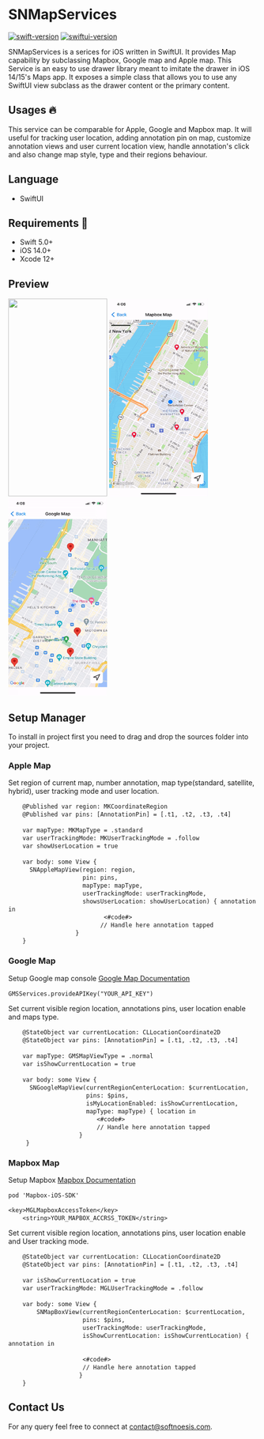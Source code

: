 # SNMapServices
[![swift-version](https://img.shields.io/badge/Swift-5.6-green)](https://github.com/apple/swift)
[![swiftui-version](https://img.shields.io/badge/SwiftUI-3.0%20-green)](https://developer.apple.com/documentation/swiftui)

SNMapServices is a serices for iOS written in SwiftUI. It provides Map capability by subclassing Mapbox, Google map and Apple map.
This Service is an easy to use drawer library meant to imitate the drawer in iOS 14/15's Maps app. It exposes a simple class that allows you to use any SwiftUI view subclass as the drawer content or the primary content.

## Usages 🔥
This service can be comparable for Apple, Google and Mapbox map. It will useful for tracking user location, adding annotation pin on map, customize annotation views and user current location view, handle annotation's click and also change map style, type and their regions behaviour.

## Language 
* SwiftUI

## Requirements 📝
* Swift 5.0+
* iOS 14.0+
* Xcode 12+

## Preview 
<img src="https://github.com/softnoesis/SNMapServices/blob/main/Preview/apple1.gif" width="200" height="400" /> <img src="https://github.com/softnoesis/SNMapServices/blob/main/Preview/mapbox1.gif" width="200" height="400" /> <img src="https://github.com/softnoesis/SNMapServices/blob/main/Preview/google1.gif" width="200" height="400" />

## Setup Manager
To install in project first you need to drag and drop the sources folder into your project. 

### Apple Map 
Set region of current map, number annotation, map type(standard, satellite, hybrid), user tracking mode and user location.
```
    @Published var region: MKCoordinateRegion
    @Published var pins: [AnnotationPin] = [.t1, .t2, .t3, .t4]
    
    var mapType: MKMapType = .standard
    var userTrackingMode: MKUserTrackingMode = .follow
    var showUserLocation = true
    
    var body: some View { 
      SNAppleMapView(region: region, 
                     pin: pins, 
                     mapType: mapType, 
                     userTrackingMode: userTrackingMode, 
                     showsUserLocation: showUserLocation) { annotation in
                           <#code#>
                          // Handle here annotation tapped
                   }
    }
```


### Google Map
Setup Google map console [Google Map Documentation](https://developers.google.com/maps/documentation/ios-sdk/config)
```
GMSServices.provideAPIKey("YOUR_API_KEY")
```

Set current visible region location, annotations pins, user location enable and maps type.
```
    @StateObject var currentLocation: CLLocationCoordinate2D
    @StateObject var pins: [AnnotationPin] = [.t1, .t2, .t3, .t4]
    
    var mapType: GMSMapViewType = .normal
    var isShowCurrentLocation = true
    
    var body: some View {
      SNGoogleMapView(currentRegionCenterLocation: $currentLocation,
                      pins: $pins,
                      isMyLocationEnabled: isShowCurrentLocation,
                      mapType: mapType) { location in
                         <#code#>
                         // Handle here annotation tapped
                    }
     }
```

### Mapbox Map
Setup Mapbox [Mapbox Documentation](https://docs.mapbox.com/ios/maps/guides/) 
```
pod 'Mapbox-iOS-SDK'
```

```
<key>MGLMapboxAccessToken</key>
	<string>YOUR_MAPBOX_ACCRSS_TOKEN</string>
```
Set current visible region location, annotations pins, user location enable and User tracking mode.
```
    @StateObject var currentLocation: CLLocationCoordinate2D
    @StateObject var pins: [AnnotationPin] = [.t1, .t2, .t3, .t4]
    
    var isShowCurrentLocation = true
    var userTrackingMode: MGLUserTrackingMode = .follow
    
    var body: some View {
        SNMapBoxView(currentRegionCenterLocation: $currentLocation,
                     pins: $pins,
                     userTrackingMode: userTrackingMode,
                     isShowCurrentLocation: isShowCurrentLocation) { annotation in
                     
                     <#code#>
                     // Handle here annotation tapped
                    }
    }
```

## Contact Us
For any query feel free to connect at [contact@softnoesis.com](mailto:contact@softnoesis.com).
